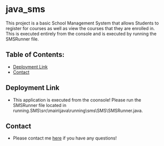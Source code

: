 # java_sms


This project is a basic School Management System that allows Students to register for courses as well as view the courses that they are enrolled in. This is executed entirely from the console and is executed by running the SMSRunner file.

## Table of Contents:
- [Deployment Link](#Deployment)
- [Contact](#Contact)


## Deployment Link

* This application is executed from the coonsole! Please run the SMSRunner file located in running.SMS\src\main\java\running\sms\SMS\SMSRunner.java.

 ## Contact

 * Please contact me [here](mailto:alexjrunning@gmail.com) if you have any questions!
